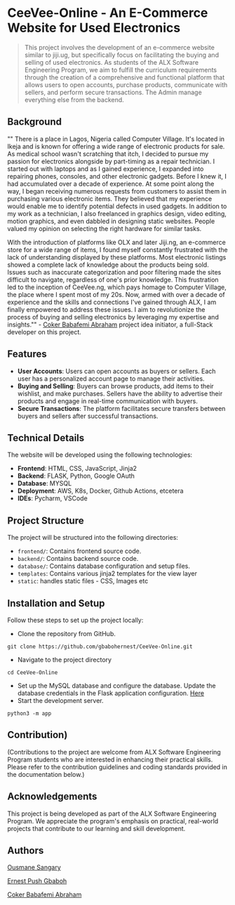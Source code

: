 # CeeVee-Online - An E-Commerce Website for Used Electronics
> This project involves the development of an e-commerce website similar to jiji.ug, but specifically focus on facilitating the buying and selling of used electronics. As students of the ALX Software Engineering Program, we aim to fulfill the curriculum requirements through the creation of a comprehensive and functional platform that allows users to open accounts, purchase products, communicate with sellers, and perform secure transactions. The Admin manage everything else from the backend.

## Background
"" There is a place in Lagos, Nigeria called Computer Village. It's located in Ikeja and is known for offering a wide range of electronic products for sale. As medical school wasn't scratching that itch, I decided to pursue my passion for electronics alongside by part-timing as a repair technician. I started out with laptops and as I gained experience, I expanded into repairing phones, consoles, and other electronic gadgets. Before I knew it, I had accumulated over a decade of experience. At some point along the way, I began receiving numerous requests from customers to assist them in purchasing various electronic items. They believed that my experience would enable me to identify potential defects in used gadgets. In addition to my work as a technician, I also freelanced in graphics design, video editing, motion graphics, and even dabbled in designing static websites. People valued my opinion on selecting the right hardware for similar tasks.

With the introduction of platforms like OLX and later Jiji.ng, an e-commerce store for a wide range of items, I found myself constantly frustrated with the lack of understanding displayed by these platforms. Most electronic listings showed a complete lack of knowledge about the products being sold. Issues such as inaccurate categorization and poor filtering made the sites difficult to navigate, regardless of one's prior knowledge. This frustration led to the inception of CeeVee.ng, which pays homage to Computer Village, the place where I spent most of my 20s.
Now, armed with over a decade of experience and the skills and connections I've gained through ALX, I am finally empowered to address these issues. I aim to revolutionize the process of buying and selling electronics by leveraging my expertise and insights."" - [Coker Babafemi Abraham](https://github.com/Doctorstrange) project idea initiator, a full-Stack developer on this project.

## Features
- **User Accounts**: Users can open accounts as buyers or sellers. Each user has a personalized account page to manage their activities.
- **Buying and Selling**: Buyers can browse products, add items to their wishlist, and make purchases. Sellers have the ability to advertise their products and engage in real-time communication with buyers.
- **Secure Transactions**: The platform facilitates secure transfers between buyers and sellers after successful transactions.

## Technical Details
The website will be developed using the following technologies:
- **Frontend**: HTML, CSS, JavaScript, Jinja2
- **Backend**: FLASK, Python, Google OAuth
- **Database**: MYSQL
- **Deployment**: AWS, K8s, Docker, Github Actions, etcetera
- **IDEs**: Pycharm, VSCode

## Project Structure
The project will be structured into the following directories:
- `frontend/`: Contains frontend source code.
- `backend/`: Contains backend source code.
- `database/`: Contains database configuration and setup files.
- `templates`: Contains various jinja2 templates for the view layer
- `static`: handles static files - CSS, Images etc

## Installation and Setup
Follow these steps to set up the project locally:
- Clone the repository from GitHub.
```
git clone https://github.com/gbabohernest/CeeVee-Online.git
```
- Navigate to the project directory
```
cd CeeVee-Online
```

- Set up the MySQL database and configure the database. Update the database credentials in the Flask application configuration.
[Here](https://github.com/gbabohernest/CeeVee_Online/blob/master/__init__.py)
- Start the development server.
```
python3 -m app
```

## Contribution)
(Contributions to the project are welcome from ALX Software Engineering Program students who are interested in enhancing their practical skills. Please refer to the contribution guidelines and coding standards provided in the documentation below.)

## Acknowledgements
This project is being developed as part of the ALX Software Engineering Program. We appreciate the program's emphasis on practical, real-world projects that contribute to our learning and skill development.

## Authors
[Ousmane Sangary](https://www.github.com/sangaryousmane)

[Ernest Push Gbaboh](https://github.com/gbabohernest)

[Coker Babafemi Abraham](https://github.com/Doctorstrange)

